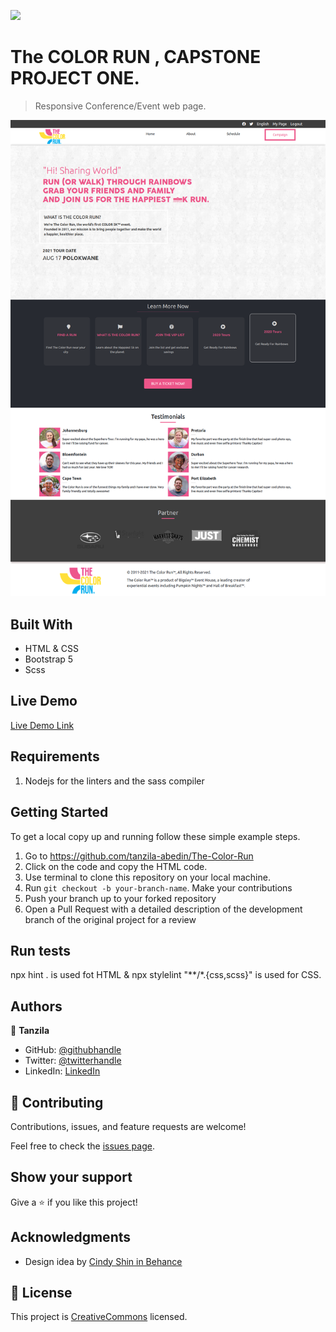 ![](https://img.shields.io/badge/Microverse-blueviolet)

# The COLOR RUN , CAPSTONE PROJECT ONE.

> Responsive Conference/Event web page.

![screenshot](./images/go-fullpage1.png)

## Built With

- HTML & CSS
- Bootstrap 5
- Scss

## Live Demo

[Live Demo Link](https://tanzila-abedin.github.io/The-Color-Run/)

## Requirements

1. Nodejs for the linters and the sass compiler

## Getting Started 
To get a local copy up and running follow these simple example steps.

1. Go to https://github.com/tanzila-abedin/The-Color-Run
2. Click on the code and copy the HTML code.
3. Use terminal to clone this repository on your local machine.
4. Run `git checkout -b your-branch-name`. Make your contributions
5. Push your branch up to your forked repository
6. Open a Pull Request with a detailed description of the development branch of the original project for a review

## Run tests
npx hint . is used fot HTML & npx stylelint "**/*.{css,scss}" is used for CSS.

## Authors

👤 **Tanzila**

- GitHub: [@githubhandle](https://github.com/tanzila-abedin)
- Twitter: [@twitterhandle](https://twitter.com/TanzilaAbedin)
- LinkedIn: [LinkedIn](https://www.linkedin.com/in/tanzila-abedin-331440b2/)

## 🤝 Contributing

Contributions, issues, and feature requests are welcome!

Feel free to check the [issues page](issues/).

## Show your support

Give a ⭐️ if you like this project!

## Acknowledgments
- Design idea by [Cindy Shin in Behance](https://www.behance.net/adagio07)


## 📝 License

This project is [CreativeCommons](https://creativecommons.org/licenses/by-nc/4.0/) licensed.
